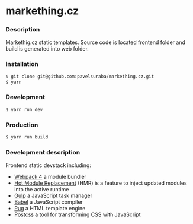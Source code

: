 # markething.cz

### Description
Markethig.cz static templates.
Source code is located frontend folder and build is generated into web folder.

### Installation
```sh
$ git clone git@github.com:pavelsuraba/markething.cz.git
$ yarn
```

### Development
```sh
$ yarn run dev
```

### Production
```sh
$ yarn run build
```

### Development description
Frontend static devstack including:
* [Webpack 4](https://webpack.github.io/) a module bundler
* [Hot Module Replacement](https://webpack.github.io/docs/hot-module-replacement.html) (HMR) is a feature to inject updated modules into the active runtime
* [Gulp](http://gulpjs.com/) a JavaScript task manager
* [Babel](https://babeljs.io/) a JavaScript compiler
* [Pug](http://jade-lang.com/) a HTML template engine
* [Postcss](http://postcss.org/) a tool for transforming CSS with JavaScript
